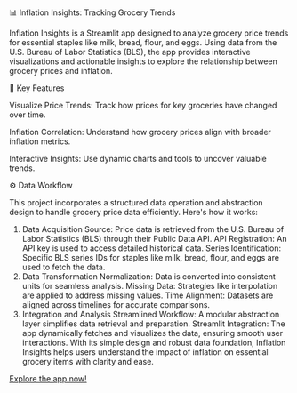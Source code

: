 📊 Inflation Insights: Tracking Grocery Trends

Inflation Insights is a Streamlit app designed to analyze grocery price trends for essential staples like milk, bread, flour, and eggs. Using data from the U.S. Bureau of Labor Statistics (BLS), the app provides interactive visualizations and actionable insights to explore the relationship between grocery prices and inflation.


🌟 Key Features

Visualize Price Trends: Track how prices for key groceries have changed over time.

Inflation Correlation: Understand how grocery prices align with broader inflation metrics.

Interactive Insights: Use dynamic charts and tools to uncover valuable trends.

⚙️ Data Workflow

This project incorporates a structured data operation and abstraction design to handle grocery price data efficiently. Here's how it works:

1. Data Acquisition
Source: Price data is retrieved from the U.S. Bureau of Labor Statistics (BLS) through their Public Data API.
API Registration: An API key is used to access detailed historical data.
Series Identification: Specific BLS series IDs for staples like milk, bread, flour, and eggs are used to fetch the data.
2. Data Transformation
Normalization: Data is converted into consistent units for seamless analysis.
Missing Data: Strategies like interpolation are applied to address missing values.
Time Alignment: Datasets are aligned across timelines for accurate comparisons.
3. Integration and Analysis
Streamlined Workflow: A modular abstraction layer simplifies data retrieval and preparation.
Streamlit Integration: The app dynamically fetches and visualizes the data, ensuring smooth user interactions.
With its simple design and robust data foundation, Inflation Insights helps users understand the impact of inflation on essential grocery items with clarity and ease.

[Explore the app now!](https://inflation-insights-tracking-grocery-trends-ts6nartdbxbstgl24g7.streamlit.app/)
